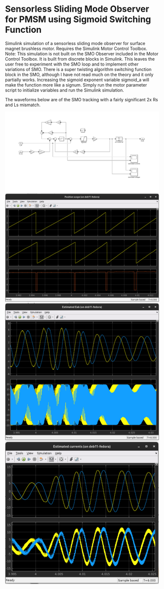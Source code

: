 # Sensorless Sliding Mode Observer for PMSM using Sigmoid Switching Function
Simulink simulation of a sensorless sliding mode observer for surface magnet brushless motor.
Requires the Simulink Motor Control Toolbox. 
Note: This simulation is not built on the SMO Observer included in the Motor Control Toolbox. It is built from discrete blocks in Simulink.
This leaves the user free to experiment with the SMO loop and to implement other variations of SMO. 
There is a super twisting algorithm switching function block in the SMO, although I have not read much on the theory and it only partially works. 
Increasing the sigmoid exponent variable sigmoid_a will make the function more like a signum. 
Simply run the motor parameter script to initialize variables and run the Simulink simulation.

The waveforms below are of the SMO tracking with a fairly significant 2x Rs and Ls mismatch.

![alt text](https://raw.githubusercontent.com/district9prawn/pmsm_smo_simulink/main/smo-block.png)
![alt text](https://raw.githubusercontent.com/district9prawn/pmsm_smo_simulink/main/phase-error.png)
![alt text](https://github.com/district9prawn/pmsm_smo_simulink/blob/main/Eab-estimate.png)
![alt text](https://github.com/district9prawn/pmsm_smo_simulink/blob/main/Iab-estimate.png)


